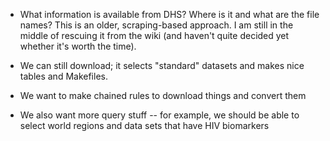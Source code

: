 * What information is available from DHS? Where is it and what are the file names? This is an older, scraping-based approach. I am still in the middle of rescuing it from the wiki (and haven't quite decided yet whether it's worth the time).

* We can still download; it selects "standard" datasets and makes nice tables and Makefiles.

* We want to make chained rules to download things and convert them

* We also want more query stuff -- for example, we should be able to select world regions and data sets that have HIV biomarkers
